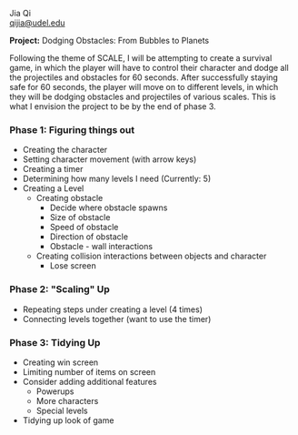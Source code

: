Jia Qi <br>
qijia@udel.edu

**Project:** Dodging Obstacles: From Bubbles to Planets

Following the theme of SCALE, I will be attempting to create
a survival game, in which the player will have to control their 
character and dodge all the projectiles and obstacles for 60 seconds. 
After successfully staying safe for 60 seconds, the player will move on
to different levels, in which they will be dodging obstacles and 
projectiles of various scales. This is what I envision the project to be
by the end of phase 3. 

### Phase 1: Figuring things out
 - Creating the character
 - Setting character movement (with arrow keys)
 - Creating a timer
 - Determining how many levels I need (Currently: 5)
 - Creating a Level
   - Creating obstacle
     - Decide where obstacle spawns
     - Size of obstacle
     - Speed of obstacle
     - Direction of obstacle
     - Obstacle - wall interactions
   - Creating collision interactions between objects and character
     - Lose screen

### Phase 2: "Scaling" Up
 - Repeating steps under creating a level (4 times)
 - Connecting levels together (want to use the timer)

### Phase 3: Tidying Up
 - Creating win screen
 - Limiting number of items on screen
 - Consider adding additional features
   - Powerups
   - More characters
   - Special levels
 - Tidying up look of game